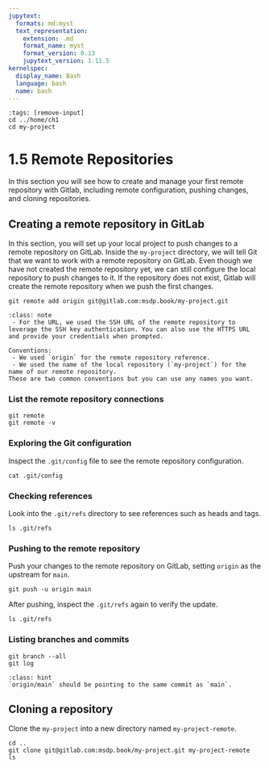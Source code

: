 ```yaml
---
jupytext:
  formats: md:myst
  text_representation:
    extension: .md
    format_name: myst
    format_version: 0.13
    jupytext_version: 1.11.5
kernelspec:
  display_name: Bash
  language: bash
  name: bash
---
```


```{code-cell} bash
:tags: [remove-input]
cd ../home/ch1
cd my-project
```

# 1.5 Remote Repositories

In this section you will see how to create and manage your first remote repository with Gitlab, including remote configuration, pushing changes, and cloning repositories.

## Creating a remote repository in GitLab

In this section, you will set up your local project to push changes to a remote repository on GitLab.
Inside the `my-project` directory, we will tell Git that we want to work with a remote repository on GitLab. Even though we have not created the remote repository yet, we can still configure the local repository to push changes to it. If the repository does not exist, Gitlab will create the remote repository when we push the first changes.

```{code-cell} bash
git remote add origin git@gitlab.com:msdp.book/my-project.git
```

```{admonition} Note
:class: note
 - For the URL, we used the SSH URL of the remote repository to leverage the SSH key authentication. You can also use the HTTPS URL and provide your credentials when prompted.

Conventions:
 - We used `origin` for the remote repository reference. 
 - We used the name of the local repository (`my-project`) for the name of our remote repository. 
These are two common conventions but you can use any names you want.
```

### List the remote repository connections
```{code-cell} bash
git remote
git remote -v
```

### Exploring the Git configuration
Inspect the `.git/config` file to see the remote repository configuration.

```{code-cell} bash
cat .git/config
```

### Checking references
Look into the `.git/refs` directory to see references such as heads and tags.

```{code-cell} bash
ls .git/refs
```

### Pushing to the remote repository
Push your changes to the remote repository on GitLab, setting `origin` as the upstream for `main`.

```{code-cell} bash
git push -u origin main
```

After pushing, inspect the `.git/refs` again to verify the update.

```{code-cell} bash
ls .git/refs
```

### Listing branches and commits
```{code-cell} bash
git branch --all
git log
```

```{admonition} What to notice
:class: hint
`origin/main` should be pointing to the same commit as `main`.
```

## Cloning a repository
Clone the `my-project` into a new directory named `my-project-remote`.

```{code-cell} bash
cd ..
git clone git@gitlab.com:msdp.book/my-project.git my-project-remote
ls
```